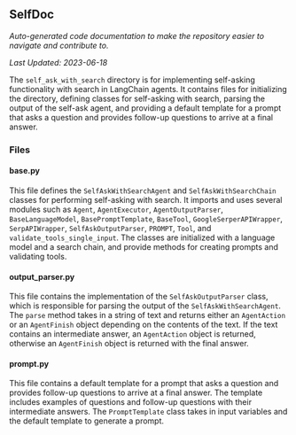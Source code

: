 <!--- START SELFDOC --->
## SelfDoc
_Auto-generated code documentation to make the repository easier to navigate and contribute to._

_Last Updated: 2023-06-18_

The `self_ask_with_search` directory is for implementing self-asking functionality with search in LangChain agents. It contains files for initializing the directory, defining classes for self-asking with search, parsing the output of the self-ask agent, and providing a default template for a prompt that asks a question and provides follow-up questions to arrive at a final answer.

### Files
#### base.py
This file defines the `SelfAskWithSearchAgent` and `SelfAskWithSearchChain` classes for performing self-asking with search. It imports and uses several modules such as `Agent`, `AgentExecutor`, `AgentOutputParser`, `BaseLanguageModel`, `BasePromptTemplate`, `BaseTool`, `GoogleSerperAPIWrapper`, `SerpAPIWrapper`, `SelfAskOutputParser`, `PROMPT`, `Tool`, and `validate_tools_single_input`. The classes are initialized with a language model and a search chain, and provide methods for creating prompts and validating tools.

#### output_parser.py
This file contains the implementation of the `SelfAskOutputParser` class, which is responsible for parsing the output of the `SelfAskWithSearchAgent`. The `parse` method takes in a string of text and returns either an `AgentAction` or an `AgentFinish` object depending on the contents of the text. If the text contains an intermediate answer, an `AgentAction` object is returned, otherwise an `AgentFinish` object is returned with the final answer.

#### prompt.py
This file contains a default template for a prompt that asks a question and provides follow-up questions to arrive at a final answer. The template includes examples of questions and follow-up questions with their intermediate answers. The `PromptTemplate` class takes in input variables and the default template to generate a prompt.

<!--- END SELFDOC --->